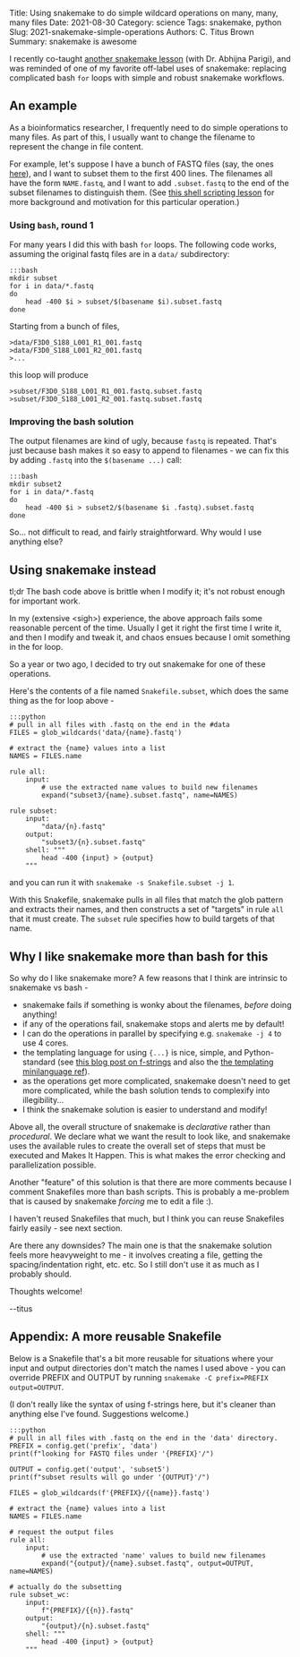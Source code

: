 Title: Using snakemake to do simple wildcard operations on many, many, many files
Date: 2021-08-30
Category: science
Tags: snakemake, python
Slug: 2021-snakemake-simple-operations
Authors: C. Titus Brown
Summary: snakemake is awesome

I recently co-taught [another snakemake lesson](https://ngs-docs.github.io/2021-august-remote-computing/automating-your-analyses-with-the-snakemake-workflow-system.html) (with Dr. Abhijna Parigi), and was reminded of one of my favorite off-label uses of snakemake: replacing complicated bash `for` loops with simple and robust snakemake workflows.

## An example

As a bioinformatics researcher, I frequently need to do simple operations to many files. As part of this, I usually want to change the filename to represent the change in file content.

For example, let's suppose I have a bunch of FASTQ files (say, the ones [here](https://github.com/ngs-docs/2021-remote-computing-binder/tree/latest/data/MiSeq)), and I want to subset them to the first 400 lines. The filenames all have the form `NAME.fastq`, and I want to add `.subset.fastq` to the end of the subset filenames to distinguish them. 
(See [this shell scripting lesson](https://ngs-docs.github.io/2021-august-remote-computing/automating-your-analyses-and-executing-long-running-analyses-on-remote-computers.html#subsetting) for more background and motivation for this particular operation.)

### Using `bash`, round 1

For many years I did this with bash `for` loops. The following code works, assuming the original fastq files are in a `data/` subdirectory:

```
:::bash
mkdir subset
for i in data/*.fastq
do
    head -400 $i > subset/$(basename $i).subset.fastq
done
```


Starting from a bunch of files,

```
>data/F3D0_S188_L001_R1_001.fastq
>data/F3D0_S188_L001_R2_001.fastq
>...
```

this loop will produce

```
>subset/F3D0_S188_L001_R1_001.fastq.subset.fastq
>subset/F3D0_S188_L001_R2_001.fastq.subset.fastq
```

### Improving the bash solution

The output filenames are kind of ugly, because `fastq` is repeated. That's just because bash makes it so easy to append to filenames - we can fix this by adding `.fastq` into the `$(basename ...)` call:

```
:::bash
mkdir subset2
for i in data/*.fastq
do
    head -400 $i > subset2/$(basename $i .fastq).subset.fastq
done
```

So... not difficult to read, and fairly straightforward. Why would I use anything else?

## Using snakemake instead

tl;dr The bash code above is brittle when I modify it; it's not robust enough for important work.

In my (extensive &lt;sigh&gt;) experience, the above approach fails some reasonable percent of the time. Usually I get it right the first time I write it, and then I modify and tweak it, and chaos ensues because I omit something in the for loop.

So a year or two ago, I decided to try out snakemake for one of these operations.

Here's the contents of a file named `Snakefile.subset`, which does the same thing as the for loop above -

```
:::python
# pull in all files with .fastq on the end in the #data
FILES = glob_wildcards('data/{name}.fastq')

# extract the {name} values into a list
NAMES = FILES.name

rule all:
    input:
        # use the extracted name values to build new filenames
        expand("subset3/{name}.subset.fastq", name=NAMES)

rule subset:
    input:
        "data/{n}.fastq"
    output:
        "subset3/{n}.subset.fastq"
    shell: """
        head -400 {input} > {output}
    """
```

and you can run it with `snakemake -s Snakefile.subset -j 1`.

With this Snakefile, snakemake pulls in all files that match the glob pattern and extracts their names, and then constructs a set of "targets" in rule `all` that it must create. The `subset` rule specifies how to build targets of that name.

## Why I like snakemake more than bash for this

So why do I like snakemake more? A few reasons that I think are intrinsic to snakemake vs bash -

* snakemake fails if something is wonky about the filenames, _before_ doing anything!
* if any of the operations fail, snakemake stops and alerts me by default!
* I can do the operations in parallel by specifying e.g. `snakemake -j 4` to use 4 cores.
* the templating language for using `{...}` is nice, simple, and Python-standard (see [this blog post on f-strings](https://realpython.com/python-f-strings/#f-strings-a-new-and-improved-way-to-format-strings-in-python) and also the [the templating minilanguage ref](https://docs.python.org/3/library/string.html#formatspec)).
* as the operations get more complicated, snakemake doesn't need to get more complicated, while the bash solution tends to complexify into illegibility...
* I think the snakemake solution is easier to understand and modify!

Above all, the overall structure of snakemake is _declarative_ rather than _procedural_. We declare what we want the result to look like, and snakemake uses the available rules to create the overall set of steps that must be executed and Makes It Happen. This is what makes the error checking and parallelization possible.

Another "feature" of this solution is that there are more comments because I comment Snakefiles more than bash scripts. This is probably a me-problem that is caused by snakemake _forcing_ me to edit a file :).

I haven't reused Snakefiles that much, but I think you can reuse Snakefiles fairly easily - see next section.

Are there any downsides? The main one is that the snakemake solution feels more heavyweight to me - it involves creating a file, getting the spacing/indentation right, etc. etc. So I still don't use it as much as I probably should.

Thoughts welcome!

--titus

## Appendix: A more reusable Snakefile

Below is a Snakefile that's a bit more reusable for situations where your input and output directories don't match the names I used above - you can override PREFIX and OUTPUT by running `snakemake -C prefix=PREFIX output=OUTPUT`.

(I don't really like the syntax of using f-strings here, but it's cleaner than anything else I've found. Suggestions welcome.)

```
:::python
# pull in all files with .fastq on the end in the 'data' directory.             
PREFIX = config.get('prefix', 'data')
print(f"looking for FASTQ files under '{PREFIX}'/")

OUTPUT = config.get('output', 'subset5')
print(f"subset results will go under '{OUTPUT}'/")

FILES = glob_wildcards(f'{PREFIX}/{{name}}.fastq')

# extract the {name} values into a list                                         
NAMES = FILES.name

# request the output files                                                      
rule all:
    input:
        # use the extracted 'name' values to build new filenames                
        expand("{output}/{name}.subset.fastq", output=OUTPUT, name=NAMES)

# actually do the subsetting                                                    
rule subset_wc:
    input:
        f"{PREFIX}/{{n}}.fastq"
    output:
        "{output}/{n}.subset.fastq"
    shell: """                                                                  
        head -400 {input} > {output}                                            
    """
```

